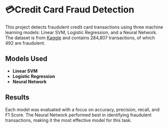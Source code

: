 # 💳Credit Card Fraud Detection

This project detects fraudulent credit card transactions using three machine learning models: Linear SVM, Logistic Regression, and a Neural Network. The dataset is from [Kaggle](https://www.kaggle.com/datasets/mlg-ulb/creditcardfraud) and contains 284,807 transactions, of which 492 are fraudulent.

## Models Used
- **Linear SVM**
- **Logistic Regression**
- **Neural Network**

## Results
Each model was evaluated with a focus on accuracy, precision, recall, and F1 Score. The Neural Network performed best in identifying fraudulent transactions, making it the most effective model for this task.
